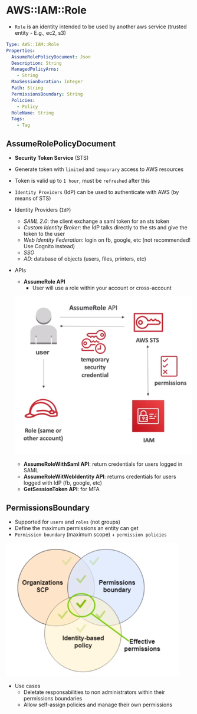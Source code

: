 # AWS::IAM::Role

- `Role` is an identity intended to be used by another aws service (trusted entity - E.g., ec2, s3)

```yaml
Type: AWS::IAM::Role
Properties:
  AssumeRolePolicyDocument: Json
  Description: String
  ManagedPolicyArns:
    - String
  MaxSessionDuration: Integer
  Path: String
  PermissionsBoundary: String
  Policies:
    - Policy
  RoleName: String
  Tags:
    - Tag
```

## AssumeRolePolicyDocument

- **Security Token Service** (STS)

- Generate token with `limited` and `temporary` access to AWS resources
- Token is valid up to `1 hour`, must be `refreshed` after this
- `Identity Providers` (IdP) can be used to authenticate with AWS (by means of STS)

- Identity Providers (`IdP`)

  - _SAML 2.0_: the client exchange a saml token for an sts token
  - _Custom Identity Broker_: the IdP talks directly to the sts and give the token to the user
  - _Web Identity Federation_: login on fb, google, etc (not recommended! Use Cognito instead)
  - _SSO_
  - _AD_: database of objects (users, files, printers, etc)

- APIs

  - **AssumeRole API**
    - User will use a role within your account or cross-account

  ![AssumeRole](.images/sts-assume-role.png)

  - **AssumeRoleWithSaml API**: return credentials for users logged in SAML
  - **AssumeRoleWitWebIdentity API**: returns credentials for users logged with IdP (fb, google, etc)
  - **GetSessionToken API**: for MFA

## PermissionsBoundary

- Supported for `users` and `roles` (not groups)
- Define the maximum permissions an entity can get
- `Permission boundary` (maximum scope) + `permission policies`

![Permission Boundaries](.images/iam-permission-boundaries.png)

- Use cases
  - Deletate responsabilities to non administrators within their permissions boundaries
  - Allow self-assign policies and manage their own permissions
